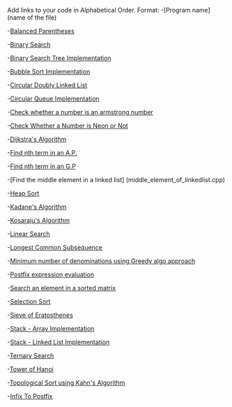 Add links to your code in Alphabetical Order.
Format: -[Program name](name of the file)

-[Balanced Parentheses](balance_paranthesis.cpp)

-[Binary Search](BinarySearch.cpp)

-[Binary Search Tree Implementation](BinarySearchTree.cpp)

-[Bubble Sort Implementation](BubbleSort.cpp)

-[Circular Doubly Linked List](Circular_Doubly_Linked_List.cpp)

-[Circular Queue Implementation](Circular_Queue_Cpp.cpp)

-[Check whether a number is an armstrong number](Check_Armstrong_Number.cpp)

-[Check Whether a Number is Neon or Not](NeonNumber.cpp)

-[Dijkstra's Algorithm](Dijkstra.cpp)

-[Find nth term in an A.P.](nth_term_ap.cpp)

-[Find nth term in an G.P](nth-term-gp.cpp)

-[Find the middle element in a linked list] (middle_element_of_linkedlist.cpp)

-[Heap Sort](heap_sort.cpp)

-[Kadane's Algorithm](KadaneAlgo.cpp)

-[Kosaraju's Algorithm](kosarajualgo.cpp)

-[Linear Search](linear_search.cpp)

-[Longest Common Subsequence](longest_common_subseq.cpp)

-[Minimum number of denominations using Greedy algo approach](MinDenominations_GreedyAlgo.cpp)

-[Postfix expression evaluation](evalPostfixStack.cpp)

-[Search an element in a sorted matrix](Search_Sorted_Matrix.cpp)

-[Selection Sort](selection_sort.cpp)

-[Sieve of Eratosthenes](sieve_of_eratosthenes.cpp)

-[Stack - Array Implementation](stackByArray.cpp)

-[Stack - Linked List Implementation](stackByLinkedList.cpp)

-[Ternary Search](ternary_search.cpp)

-[Tower of Hanoi](TowerOfHanoi.cpp)

-[Topological Sort using Kahn's Algorithm](kahn-algorithm.cpp)

-[Infix To Postfix](infixToPostStack.cpp)
